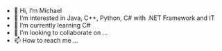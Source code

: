 - 👋 Hi, I’m Michael
- 👀 I’m interested in Java, C++, Python, C# with .NET Framework and IT
- 🌱 I’m currently learning C#
- 💞️ I’m looking to collaborate on ...
- 📫 How to reach me ...

<!---
xerxes24mg/xerxes24mg is a ✨ special ✨ repository because its `README.md` (this file) appears on your GitHub profile.
You can click the Preview link to take a look at your changes.
--->
